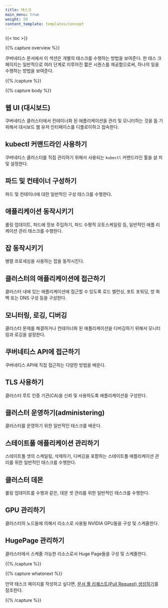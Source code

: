 ```yaml
---
title: 태스크
main_menu: true
weight: 50
content_template: templates/concept
---
```


{{< toc >}}

{{% capture overview %}}

쿠버네티스 문서에서 이 섹션은 개별의 태스크를 수행하는 방법을 보여준다. 한 태스
크 페이지는 일반적으로 여러 단계로 이루어진 짧은 시퀀스를 제공함으로써, 하나의
일을 수행하는 방법을 보여준다.

{{% /capture %}}

{{% capture body %}}

## 웹 UI (대시보드)

쿠버네티스 클러스터에서 컨테이너화 된 애플리케이션을 관리 및 모니터하는 것을 돕
기 위해서 대시보드 웹 유저 인터페이스를 디플로이하고 접속한다.

## kubectl 커맨드라인 사용하기

쿠버네티스 클러스터를 직접 관리하기 위해서 사용되는 `kubectl` 커맨드라인 툴을 설
치 및 설정한다.

## 파드 및 컨테이너 구성하기

파드 및 컨테이너에 대한 일반적인 구성 태스크를 수행한다.

## 애플리케이션 동작시키기

롤링 업데이트, 파드에 정보 주입하기, 파드 수평적 오토스케일링 등, 일반적인 애플
리케이션 관리 태스크를 수행한다.

## 잡 동작시키기

병렬 프로세싱을 사용하는 잡을 동작시킨다.

## 클러스터의 애플리케이션에 접근하기

클러스터 내에 있는 애플리케이션에 접근할 수 있도록 로드 밸런싱, 포트 포워딩, 방
화벽 또는 DNS 구성 등을 구성한다.

## 모니터링, 로깅, 디버깅

클러스터 문제를 해결하거나 컨테이너화 된 애플리케이션을 디버깅하기 위해서 모니터
링과 로깅을 설정한다.

## 쿠버네티스 API에 접근하기

쿠버네티스 API에 직접 접근하는 다양한 방법을 배운다.

## TLS 사용하기

클러스터 루트 인증 기관(CA)을 신뢰 및 사용하도록 애플리케이션을 구성한다.

## 클러스터 운영하기(administering)

클러스터를 운영하기 위한 일반적인 태스크를 배운다.

## 스테이트풀 애플리케이션 관리하기

스테이트풀 셋의 스케일링, 삭제하기, 디버깅을 포함하는 스테이트풀 애플리케이션 관
리를 위한 일반적인 태스크를 수행한다.

## 클러스터 데몬

롤링 업데이트를 수행과 같은, 데몬 셋 관리를 위한 일반적인 태스크를 수행한다.

## GPU 관리하기

클러스터의 노드들에 의해서 리소스로 사용될 NVIDIA GPU들을 구성 및 스케줄한다.

## HugePage 관리하기

클러스터에서 스케줄 가능한 리소스로서 Huge Page들을 구성 및 스케줄한다.

{{% /capture %}}

{{% capture whatsnext %}}

만약 태스크 페이지를 작성하고 싶다면,
[문서 풀 리퀘스트(Pull Request) 생성하기](/docs/home/contribute/create-pull-request/)를
참조한다.

{{% /capture %}}
